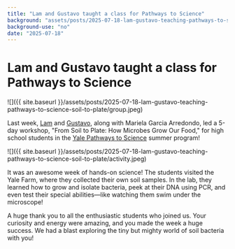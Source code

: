 ```yaml
---
title: "Lam and Gustavo taught a class for Pathways to Science"
background: "assets/posts/2025-07-18-lam-gustavo-teaching-pathways-to-science-soil-to-plate/activity.jpeg"
background-use: "no"
date: "2025-07-18"
---
```

# Lam and Gustavo taught a class for Pathways to Science 

![]({{ site.baseurl }}/assets/posts/2025-07-18-lam-gustavo-teaching-pathways-to-science-soil-to-plate/group.jpeg)

Last week, [Lam](https://emonet.biology.yale.edu/team/#Lam+Vo) and [Gustavo](https://emonet.biology.yale.edu/team/#Gustavo+Madeira+Santana), along with Mariela Garcia Arredondo, led a 5-day workshop, "From Soil to Plate: How Microbes Grow Our Food," for high school students in the [Yale Pathways to Science](https://onha.yale.edu/pathways-science) summer program!

![]({{ site.baseurl }}/assets/posts/2025-07-18-lam-gustavo-teaching-pathways-to-science-soil-to-plate/activity.jpeg)

It was an awesome week of hands-on science! The students visited the Yale Farm, where they collected their own soil samples. In the lab, they learned how to grow and isolate bacteria, peek at their DNA using PCR, and even test their special abilities—like watching them swim under the microscope!

A huge thank you to all the enthusiastic students who joined us. Your curiosity and energy were amazing, and you made the week a huge success. We had a blast exploring the tiny but mighty world of soil bacteria with you!
